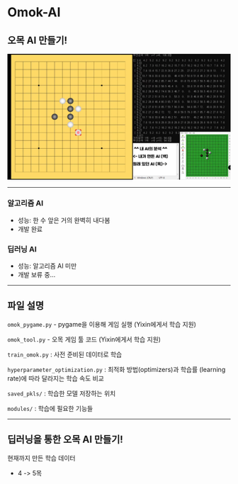 # Omok-AI

## 오목 AI 만들기!
[![](etc/readme/video.png)](https://www.youtube.com/watch?v=ZzAvOF9A3Wc)

---

### 알고리즘 AI

- 성능: 한 수 앞은 거의 완벽히 내다봄
- 개발 완료


### 딥러닝 AI 

- 성능: 알고리즘 AI 미만
- 개발 보류 중...

---

## 파일 설명

`omok_pygame.py` - pygame을 이용해 게임 실행 (Yixin에게서 학습 지원)

`omok_tool.py` - 오목 게임 툴 코드 (Yixin에게서 학습 지원)

`train_omok.py` : 사전 준비된 데이터로 학습 

`hyperparameter_optimization.py` : 최적화 방법(optimizers)과 학습률 (learning rate)에 따라 달라지는 학습 속도 비교

`saved_pkls/` : 학습한 모델 저장하는 위치

`modules/` : 학습에 필요한 기능들

---

## 딥러닝을 통한 오목 AI 만들기!

현재까지 만든 학습 데이터

- 4 -> 5목